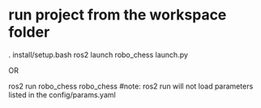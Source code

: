 # run project from the workspace folder

. install/setup.bash
ros2 launch robo_chess launch.py

OR

ros2 run robo_chess robo_chess
#note: ros2 run will not load parameters listed in the config/params.yaml

